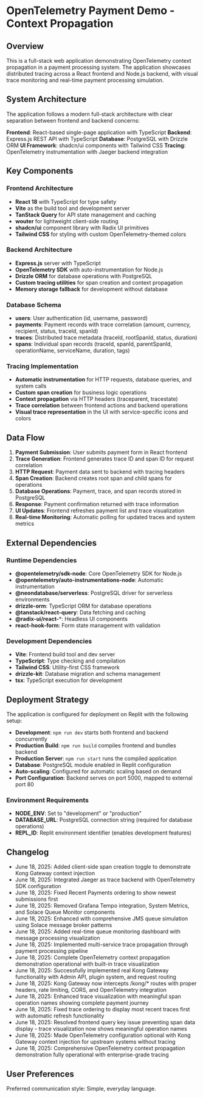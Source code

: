 # OpenTelemetry Payment Demo - Context Propagation

## Overview

This is a full-stack web application demonstrating OpenTelemetry context propagation in a payment processing system. The application showcases distributed tracing across a React frontend and Node.js backend, with visual trace monitoring and real-time payment processing simulation.

## System Architecture

The application follows a modern full-stack architecture with clear separation between frontend and backend concerns:

**Frontend**: React-based single-page application with TypeScript
**Backend**: Express.js REST API with TypeScript
**Database**: PostgreSQL with Drizzle ORM
**UI Framework**: shadcn/ui components with Tailwind CSS
**Tracing**: OpenTelemetry instrumentation with Jaeger backend integration

## Key Components

### Frontend Architecture
- **React 18** with TypeScript for type safety
- **Vite** as the build tool and development server
- **TanStack Query** for API state management and caching
- **wouter** for lightweight client-side routing
- **shadcn/ui** component library with Radix UI primitives
- **Tailwind CSS** for styling with custom OpenTelemetry-themed colors

### Backend Architecture
- **Express.js** server with TypeScript
- **OpenTelemetry SDK** with auto-instrumentation for Node.js
- **Drizzle ORM** for database operations with PostgreSQL
- **Custom tracing utilities** for span creation and context propagation
- **Memory storage fallback** for development without database

### Database Schema
- **users**: User authentication (id, username, password)
- **payments**: Payment records with trace correlation (amount, currency, recipient, status, traceId, spanId)
- **traces**: Distributed trace metadata (traceId, rootSpanId, status, duration)
- **spans**: Individual span records (traceId, spanId, parentSpanId, operationName, serviceName, duration, tags)

### Tracing Implementation
- **Automatic instrumentation** for HTTP requests, database queries, and system calls
- **Custom span creation** for business logic operations
- **Context propagation** via HTTP headers (traceparent, tracestate)
- **Trace correlation** between frontend actions and backend operations
- **Visual trace representation** in the UI with service-specific icons and colors

## Data Flow

1. **Payment Submission**: User submits payment form in React frontend
2. **Trace Generation**: Frontend generates trace ID and span ID for request correlation
3. **HTTP Request**: Payment data sent to backend with tracing headers
4. **Span Creation**: Backend creates root span and child spans for operations
5. **Database Operations**: Payment, trace, and span records stored in PostgreSQL
6. **Response**: Payment confirmation returned with trace information
7. **UI Updates**: Frontend refreshes payment list and trace visualization
8. **Real-time Monitoring**: Automatic polling for updated traces and system metrics

## External Dependencies

### Runtime Dependencies
- **@opentelemetry/sdk-node**: Core OpenTelemetry SDK for Node.js
- **@opentelemetry/auto-instrumentations-node**: Automatic instrumentation
- **@neondatabase/serverless**: PostgreSQL driver for serverless environments
- **drizzle-orm**: TypeScript ORM for database operations
- **@tanstack/react-query**: Data fetching and caching
- **@radix-ui/react-***: Headless UI components
- **react-hook-form**: Form state management with validation

### Development Dependencies
- **Vite**: Frontend build tool and dev server
- **TypeScript**: Type checking and compilation
- **Tailwind CSS**: Utility-first CSS framework
- **drizzle-kit**: Database migration and schema management
- **tsx**: TypeScript execution for development

## Deployment Strategy

The application is configured for deployment on Replit with the following setup:

- **Development**: `npm run dev` starts both frontend and backend concurrently
- **Production Build**: `npm run build` compiles frontend and bundles backend
- **Production Server**: `npm run start` runs the compiled application
- **Database**: PostgreSQL module enabled in Replit configuration
- **Auto-scaling**: Configured for automatic scaling based on demand
- **Port Configuration**: Backend serves on port 5000, mapped to external port 80

### Environment Requirements
- **NODE_ENV**: Set to "development" or "production"
- **DATABASE_URL**: PostgreSQL connection string (required for database operations)
- **REPL_ID**: Replit environment identifier (enables development features)

## Changelog
- June 18, 2025: Added client-side span creation toggle to demonstrate Kong Gateway context injection
- June 18, 2025: Integrated Jaeger as trace backend with OpenTelemetry SDK configuration  
- June 18, 2025: Fixed Recent Payments ordering to show newest submissions first
- June 18, 2025: Removed Grafana Tempo integration, System Metrics, and Solace Queue Monitor components
- June 18, 2025: Enhanced with comprehensive JMS queue simulation using Solace message broker patterns
- June 18, 2025: Added real-time queue monitoring dashboard with message processing visualization
- June 18, 2025: Implemented multi-service trace propagation through payment processing pipeline
- June 18, 2025: Complete OpenTelemetry context propagation demonstration operational with built-in trace visualization
- June 18, 2025: Successfully implemented real Kong Gateway functionality with Admin API, plugin system, and request routing
- June 18, 2025: Kong Gateway now intercepts /kong/* routes with proper headers, rate limiting, CORS, and OpenTelemetry integration
- June 18, 2025: Enhanced trace visualization with meaningful span operation names showing complete payment journey
- June 18, 2025: Fixed trace ordering to display most recent traces first with automatic refresh functionality
- June 18, 2025: Resolved frontend query key issue preventing span data display - trace visualization now shows meaningful operation names
- June 18, 2025: Made OpenTelemetry configuration optional with Kong Gateway context injection for upstream systems without tracing
- June 18, 2025: Comprehensive OpenTelemetry context propagation demonstration fully operational with enterprise-grade tracing

## User Preferences

Preferred communication style: Simple, everyday language.